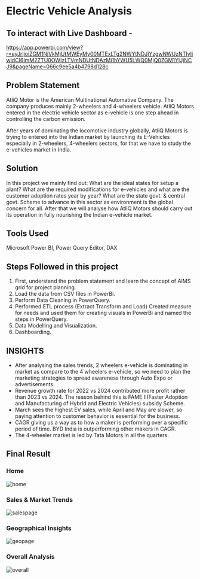 
# Electric Vehicle Analysis

## To interact with Live Dashboard -
  https://app.powerbi.com/view?r=eyJrIjoiZGM1NjVkMjUtMWEyMy00MTExLTg2NWYtNDJjYzgwNWUzNTIyIiwidCI6ImM2ZTU0OWIzLTVmNDUtNDAzMi1hYWU5LWQ0MjQ0ZGM1YjJjNCJ9&pageName=066c9ee5a4b4798d128c


## Problem Statement


AtliQ Motor is the American Multinational Automative Company. The company produces mainly 2-wheelers and 4-wheelers vehicle.
AtliQ Motors entered in the electric vehicle sector as e-vehicle is one step ahead in controlling the carbon emission.

After years of dominating the locomotive industry globally, AtliQ Motors is trying to entered into the Indian market by launching its E-Vehicles especially in 2-wheelers, 4-wheelers sectors, for that we have to study the e-vehicles market in India.

## Solution

In this project we mainly find out: What are the ideal states for setup a plant? What are the required modifications for e-vehicles and what are the customer adoption rates year by year? What are the state govt. & central govt. Scheme to advance in this sector as environment is the global concern for all.
After that we will analyse how AtliQ Motors should carry out its operation in fully nourishing the Indian e-vehicle market.

## Tools Used

Microsoft Power BI, Power Query Editor, DAX

## Steps Followed in this project

1. First, understand the problem statement and learn the concept of AIMS grid for project planning.
2. Load the data from CSV files in PowerBi.
3. Perform Data Cleaning in PowerQuery.
4. Performed ETL process (Extract Transform and Load) Created measure for needs and used them for creating visuals in PowerBi and named the steps in PowerQuery.
5. Data Modelling and Visualization.
6. Dashboarding.

## INSIGHTS

- After analysing the sales trends, 2 wheelers e-vehicle is dominating in market as compare to the 4 wheelers e-vehicle, so we need to plan the marketing strategies to spread awareness through Auto Expo or advertisements.
- Revenue growth rate for 2022 vs 2024 contributed more profit rather than 2023 vs 2024. The reason behind this is FAME II(Faster Adoption and Manufacturing of Hybrid and Electric Vehicles) subsidy Scheme.
- March sees the highest EV sales, while April and May are slower, so paying attention to customer behavior is essential for the business.
- CAGR  giving us a way as to how a maker is performing over a specific period of time. BYD India is outperforming other makers in CAGR.
- The 4-wheeler market is led by Tata Motors in all the quarters.


## Final Result

### Home

![home](https://github.com/user-attachments/assets/3c67d817-646b-4302-8810-9788eaaaddd9)

### Sales & Market Trends

![salespage](https://github.com/user-attachments/assets/3fbb91e1-d8a7-45cb-9343-432163c76b53)

### Geographical Insights

![geopage](https://github.com/user-attachments/assets/7b0dd1b8-470c-4982-86ef-7f1262d3fd2f)

### Overall Analysis

![overall](https://github.com/user-attachments/assets/d61fa04b-6c0a-4295-87e9-b965682a399e)
